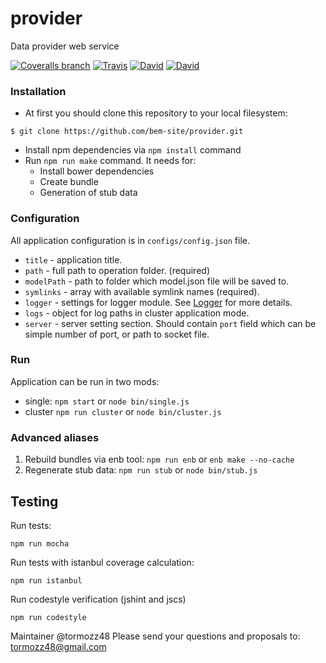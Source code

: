 # provider
Data provider web service

[![Coveralls branch](https://img.shields.io/coveralls/bem-site/provider/master.svg)](https://coveralls.io/r/bem-site/provider?branch=master)
[![Travis](https://img.shields.io/travis/bem-site/provider.svg)](https://travis-ci.org/bem-site/provider)
[![David](https://img.shields.io/david/bem-site/provider.svg)](https://david-dm.org/bem-site/provider)
[![David](https://img.shields.io/david/dev/bem-site/provider.svg)](https://david-dm.org/bem-site/provider#info=devDependencies)

### Installation

* At first you should clone this repository to your local filesystem:
```
$ git clone https://github.com/bem-site/provider.git
```
* Install npm dependencies via `npm install` command
* Run `npm run make` command. It needs for:
    * Install bower dependencies
    * Create bundle
    * Generation of stub data

### Configuration

All application configuration is in `configs/config.json` file.

* `title` - application title.
* `path` - full path to operation folder. (required)
* `modelPath` - path to folder which model.json file will be saved to.
* `symlinks` - array with available symlink names (required).
* `logger` - settings for logger module. See [Logger](https://www.npmjs.com/package/bem-site-logger) for more details.
* `logs` - object for log paths in cluster application mode.
* `server` - server setting section. Should contain `port` field which can be simple number of port,
or path to socket file.

### Run

Application can be run in two mods:

* single: `npm start` or `node bin/single.js`
* cluster `npm run cluster` or `node bin/cluster.js`

### Advanced aliases

1. Rebuild bundles via enb tool: `npm run enb` or `enb make --no-cache` 
2. Regenerate stub data: `npm run stub` or `node bin/stub.js`

## Testing

Run tests:
```
npm run mocha
```

Run tests with istanbul coverage calculation:
```
npm run istanbul
```

Run codestyle verification (jshint and jscs)
```
npm run codestyle
```

Maintainer @tormozz48
Please send your questions and proposals to: tormozz48@gmail.com
